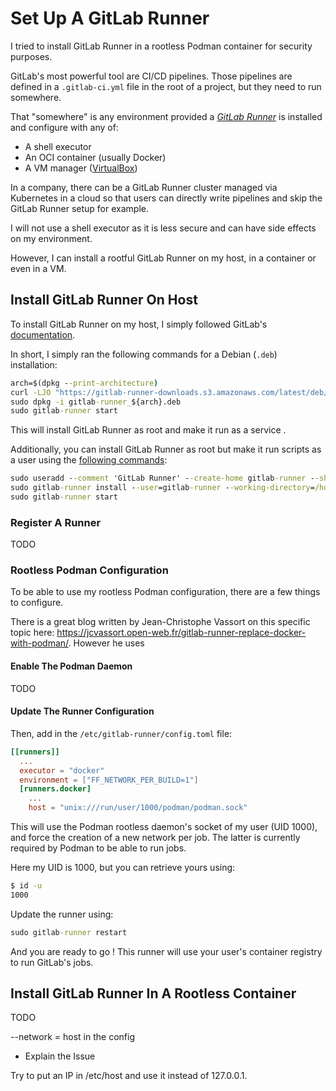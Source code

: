 # Set Up A GitLab Runner

I tried to install GitLab Runner in a rootless Podman container for security purposes.

GitLab's most powerful tool are CI/CD pipelines. Those pipelines are defined in a `.gitlab-ci.yml` file in the root of a project, but they need to run somewhere.

That "somewhere" is any environment provided a [_GitLab Runner_](https://docs.gitlab.com/runner/) is installed and configure with any of:

- A shell executor
- An OCI container (usually Docker)
- A VM manager ([VirtualBox](https://www.virtualbox.org/))

In a company, there can be a GitLab Runner cluster managed via Kubernetes in a cloud so that users can directly write pipelines and skip the GitLab Runner setup for example.

I will not use a shell executor as it is less secure and can have side effects on my environment.

However, I can install a rootful GitLab Runner on my host, in a container or even in a VM.

## Install GitLab Runner On Host

To install GitLab Runner on my host, I simply followed GitLab's [documentation](https://docs.gitlab.com/runner/install/).

In short, I simply ran the following commands for a Debian (`.deb`) installation:

```cmd
arch=$(dpkg --print-architecture)
curl -LJO "https://gitlab-runner-downloads.s3.amazonaws.com/latest/deb/gitlab-runner_${arch}.deb"
sudo dpkg -i gitlab-runner_${arch}.deb
sudo gitlab-runner start
```

This will install GitLab Runner as root and make it run as a service .

Additionally, you can install GitLab Runner as root but make it run scripts as a user using the [following commands](https://docs.gitlab.com/runner/install/linux-manually.html#install-1):

```cmd
sudo useradd --comment 'GitLab Runner' --create-home gitlab-runner --shell /bin/bash
sudo gitlab-runner install --user=gitlab-runner --working-directory=/home/gitlab-runner
sudo gitlab-runner start
```

### Register A Runner

TODO

### Rootless Podman Configuration

To be able to use my rootless Podman configuration, there are a few things to configure.

There is a great blog written by Jean-Christophe Vassort on this specific topic here: <https://jcvassort.open-web.fr/gitlab-runner-replace-docker-with-podman/>. However he uses 

#### Enable The Podman Daemon

TODO

#### Update The Runner Configuration

Then, add in the `/etc/gitlab-runner/config.toml` file:

```toml
[[runners]]
  ...
  executor = "docker"
  environment = ["FF_NETWORK_PER_BUILD=1"]
  [runners.docker]
    ...
    host = "unix:///run/user/1000/podman/podman.sock"
```

This will use the Podman rootless daemon's socket of my user (UID 1000), and force the creation of a new network per job. The latter is currently required by Podman to be able to run jobs.

Here my UID is 1000, but you can retrieve yours using:

```cmd
$ id -u
1000
```

Update the runner using:

```cmd
sudo gitlab-runner restart
```

And you are ready to go ! This runner will use your user's container registry to run GitLab's jobs.

## Install GitLab Runner In A Rootless Container

TODO

--network = host in the config

- Explain the Issue

Try to put an IP in /etc/host and use it instead of 127.0.0.1.
